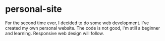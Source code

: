 # personal-site
For the second time ever, I decided to do some web development. I've created my own personal website.
The code is not good, I'm still a beginner and learning. Responsive web design will follow.
